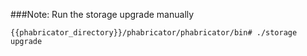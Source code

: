 ###Note: Run the storage upgrade manually
```
{{phabricator_directory}}/phabricator/phabricator/bin# ./storage upgrade
```
